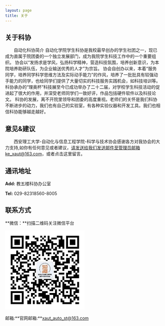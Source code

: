 ```yaml
---
layout: page
title: 关于
---
```


## 关于科协

　　自动化科协简介 自动化学院学生科协是我校最早创办的学生社团之一，现已成为直属于院团委的一个独立发展部门，成为我院学生科技工作中的一个重要组织。 协会以“发扬求是学风，弘扬科学精神，营造科技氛围，培养创新意识，为本院培养助研队伍，为企业输送优秀的人才”为宗旨。 协会自创办以来，本着“服务同学，培养同学科学思维方法及实际动手能力”的作风，培养了一批批具有较强动手能力的同学，也给同学们提供了大量切实的科技服务实践机会，如科技培训等。 科协承办的“理奥杯”科技展至今已成功举办了二十二届，对学校学生科技活动的促进起了很大的作用，并深受老师同学们一致好评，作品包括硬件软件以及科技论文。 科协的发展，离不开院里领导和团委的高度重视。老师们的关怀是我们科协不断进步的动力，我们也有自己的实验室，有各种实验仪器和开发工具。我们也相信科协能够越走越好。

## 意见&建议

　　西安理工大学-自动化与信息工程学院-科学与技术协会感谢各方对我协会的大力支持,如你有任何意见或者建议，请发送给我们发送邮件至管理员邮箱ke_xaut@163.com，或者点击这里留言<a class="fa fa-envelope fa-fw" href="message"></a>。

## 通讯地址

<i class="fa fa-paper-plane fa-fw"></i>**Add:** 教五楼科协办公室

<i class="fa fa-phone fa-fw"></i>**Tel:** 029-82318560-8005

## 联系方式

<i class="fa fa-weixin fa-fw"></i>**微信：**扫描二维码关注微信平台

![自动化科协微信](images/icon/kexieweixin.jpg)

<i class="fa fa-envelope fa-fw"></i>邮箱:**官网邮箱:**xaut_auto_st@163.com
